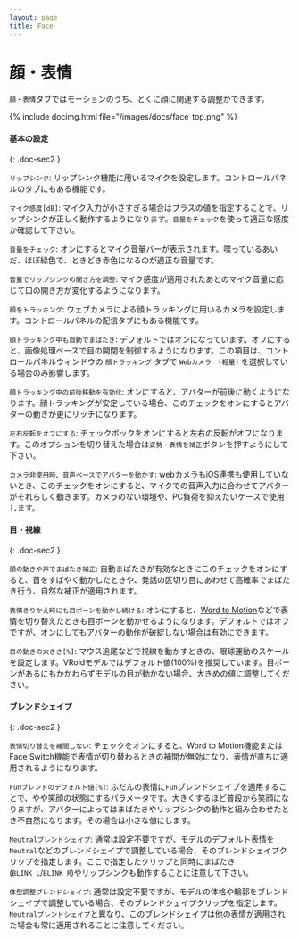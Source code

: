 ```yaml
---
layout: page
title: Face
---
```


# 顔・表情

`顔・表情`タブではモーションのうち、とくに顔に関連する調整ができます。

{% include docimg.html file="/images/docs/face_top.png" %}

<div class="note-area" markdown="1">


#### 基本の設定
{: .doc-sec2 }

`リップシンク`: リップシンク機能に用いるマイクを設定します。コントロールパネルのタブにもある機能です。

`マイク感度[dB]`: マイク入力が小さすぎる場合はプラスの値を指定することで、リップシンクが正しく動作するようになります。`音量をチェック`を使って適正な感度か確認して下さい。

`音量をチェック`: オンにするとマイク音量バーが表示されます。喋っているあいだ、ほぼ緑色で、ときどき赤色になるのが適正な音量です。

`音量でリップシンクの開き方を調整`: マイク感度が適用されたあとのマイク音量に応じて口の開き方が変化するようになります。

`顔をトラッキング`: ウェブカメラによる顔トラッキングに用いるカメラを設定します。コントロールパネルの配信タブにもある機能です。

`顔トラッキング中も自動でまばたき`: デフォルトではオンになっています。オフにすると、画像処理ベースで目の開閉を制御するようになります。この項目は、コントロールパネルウィンドウの `顔トラッキング` タブで `Webカメラ　(軽量)` を選択している場合のみ影響します。

`顔トラッキング中の前後移動を有効化`: オンにすると、アバターが前後に動くようになります。顔トラッキングが安定している場合、このチェックをオンにするとアバターの動きが更にリッチになります。

`左右反転をオフにする`: チェックボックをオンにすると左右の反転がオフになります。このオプションを切り替えた場合は`姿勢・表情を補正`ボタンを押すようにして下さい。

`カメラ非使用時、音声ベースでアバターを動かす`: webカメラもiOS連携も使用していないとき、このチェックをオンにすると、マイクでの音声入力に合わせてアバターがそれらしく動きます。カメラのない環境や、PC負荷を抑えたいケースで使用します。


#### 目・視線
{: .doc-sec2 }

`顔の動きや声でまばたき補正`: 自動まばたきが有効なときにこのチェックをオンにすると、首をすばやく動かしたときや、発話の区切り目にあわせて高確率でまばたき行う、自然な補正が適用されます。

`表情きりかえ時にも目ボーンを動かし続ける`: オンにすると、[Word to Motion](./expressions)などで表情を切り替えたときも目ボーンを動かせるようになります。デフォルトではオフですが、オンにしてもアバターの動作が破綻しない場合は有効にできます。

`目の動きの大きさ[%]`: マウス追尾などで視線を動かすときの、眼球運動のスケールを設定します。VRoidモデルではデフォルト値(100%)を推奨しています。目ボーンがあるにもかかわらずモデルの目が動かない場合、大きめの値に調整してください。


#### ブレンドシェイプ
{: .doc-sec2 }

`表情切り替えを補間しない`: チェックをオンにすると、Word to Motion機能またはFace Switch機能で表情が切り替わるときの補間が無効になり、表情が直ちに適用されるようになります。

`Funブレンドのデフォルト値[%]`: ふだんの表情に`Fun`ブレンドシェイプを適用することで、やや笑顔の状態にするパラメータです。大きくするほど普段から笑顔になりますが、アバターによってはまばたきやリップシンクの動作と組み合わせたとき不自然になります。その場合は小さな値にします。

`Neutralブレンドシェイプ`: 通常は設定不要ですが、モデルのデフォルト表情を`Neutral`などのブレンドシェイプで調整している場合、そのブレンドシェイプクリップを指定します。ここで指定したクリップと同時にまばたき(`BLINK_L`/`BLINK_R`)やリップシンクも動作することに注意して下さい。

`体型調整ブレンドシェイプ`: 通常は設定不要ですが、モデルの体格や輪郭をブレンドシェイプで調整している場合、そのブレンドシェイプクリップを指定します。`Neutralブレンドシェイプ`と異なり、このブレンドシェイプは他の表情が適用された場合も常に適用されることに注意してください。
